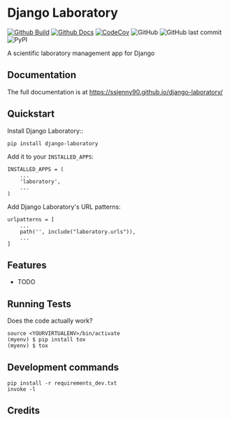 # Django Laboratory 

[![Github Build](https://github.com/SSJenny90/django-laboratory/actions/workflows/build.yml/badge.svg)](https://github.com/SSJenny90/django-laboratory/actions/workflows/build.yml)
[![Github Docs](https://github.com/SSJenny90/django-laboratory/actions/workflows/docs.yml/badge.svg)](https://github.com/SSJenny90/django-laboratory/actions/workflows/docs.yml)
[![CodeCov](https://codecov.io/gh/SSJenny90/django-laboratory/branch/main/graph/badge.svg?token=0Q18CLIKZE)](https://codecov.io/gh/SSJenny90/django-laboratory)
![GitHub](https://img.shields.io/github/license/SSJenny90/django-laboratory)
![GitHub last commit](https://img.shields.io/github/last-commit/SSJenny90/django-laboratory)
![PyPI](https://img.shields.io/pypi/v/django-laboratory)
<!-- [![RTD](https://readthedocs.org/projects/django-laboratory/badge/?version=latest)](https://django-laboratory.readthedocs.io/en/latest/readme.html) -->
<!-- [![Documentation](https://github.com/SSJenny90/django-laboratory/actions/workflows/build-docs.yml/badge.svg)](https://github.com/SSJenny90/django-laboratory/actions/workflows/build-docs.yml) -->
<!-- [![PR](https://img.shields.io/github/issues-pr/SSJenny90/django-laboratory)](https://github.com/SSJenny90/django-laboratory/pulls)
[![Issues](https://img.shields.io/github/issues-raw/SSJenny90/django-laboratory)](https://github.com/SSJenny90/django-laboratory/pulls) -->
<!-- ![PyPI - Downloads](https://img.shields.io/pypi/dm/django-laboratory) -->
<!-- ![PyPI - Status](https://img.shields.io/pypi/status/django-laboratory) -->

A scientific laboratory management app for Django

Documentation
-------------

The full documentation is at https://ssjenny90.github.io/django-laboratory/

Quickstart
----------

Install Django Laboratory::

    pip install django-laboratory

Add it to your `INSTALLED_APPS`:


    INSTALLED_APPS = (
        ...
        'laboratory',
        ...
    )

Add Django Laboratory's URL patterns:

    urlpatterns = [
        ...
        path('', include("laboratory.urls")),
        ...
    ]

Features
--------

* TODO

Running Tests
-------------

Does the code actually work?

    source <YOURVIRTUALENV>/bin/activate
    (myenv) $ pip install tox
    (myenv) $ tox


Development commands
---------------------

    pip install -r requirements_dev.txt
    invoke -l


Credits
-------

